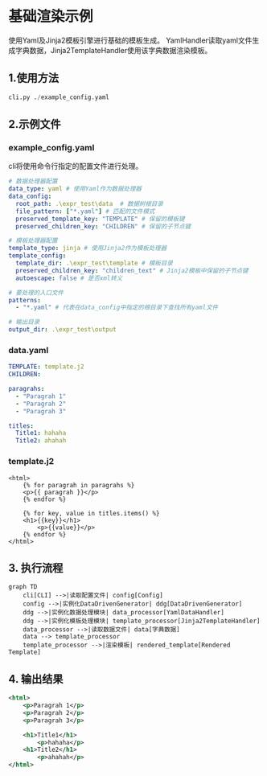 # 基础渲染示例

使用Yaml及Jinja2模板引擎进行基础的模板生成。
YamlHandler读取yaml文件生成字典数据，Jinja2TemplateHandler使用该字典数据渲染模板。

## 1.使用方法
```python
cli.py ./example_config.yaml
```

## 2.示例文件
### example_config.yaml
cli将使用命令行指定的配置文件进行处理。

```yaml
# 数据处理器配置
data_type: yaml # 使用Yaml作为数据处理器
data_config:
  root_path: .\expr_test\data  # 数据树根目录
  file_pattern: ["*.yaml"] # 匹配的文件模式
  preserved_template_key: "TEMPLATE" # 保留的模板键
  preserved_children_key: "CHILDREN" # 保留的子节点键

# 模板处理器配置
template_type: jinja # 使用Jinja2作为模板处理器
template_config:
  template_dir: .\expr_test\template # 模板目录
  preserved_children_key: "children_text" # Jinja2模板中保留的子节点键
  autoescape: false # 是否xml转义

# 要处理的入口文件
patterns:
  - "*.yaml" # 代表在data_config中指定的根目录下查找所有yaml文件

# 输出目录
output_dir: .\expr_test\output
```

### data.yaml
```yaml
TEMPLATE: template.j2
CHILDREN: 

paragrahs:
  - "Paragrah 1"
  - "Paragrah 2"
  - "Paragrah 3"

titles:
  Title1: hahaha
  Title2: ahahah
```

### template.j2

```jinja2
<html>
    {% for paragrah in paragrahs %}
    <p>{{ paragrah }}</p>
    {% endfor %}

    {% for key, value in titles.items() %}
    <h1>{{key}}</h1>
        <p>{{value}}</p>
    {% endfor %}
</html>
```
## 3. 执行流程

```mermaid
graph TD
    cli[CLI] -->|读取配置文件| config[Config]
    config -->|实例化DataDrivenGenerator| ddg[DataDrivenGenerator]
    ddg -->|实例化数据处理模块| data_processor[YamlDataHandler]
    ddg -->|实例化模板处理模块| template_processor[Jinja2TemplateHandler]
    data_processor -->|读取数据文件| data[字典数据]
    data --> template_processor
    template_processor -->|渲染模板| rendered_template[Rendered Template]
```

## 4. 输出结果
```xml
<html>
    <p>Paragrah 1</p>
    <p>Paragrah 2</p>
    <p>Paragrah 3</p>

    <h1>Title1</h1>
        <p>hahaha</p>
    <h1>Title2</h1>
        <p>ahahah</p>
</html>
```